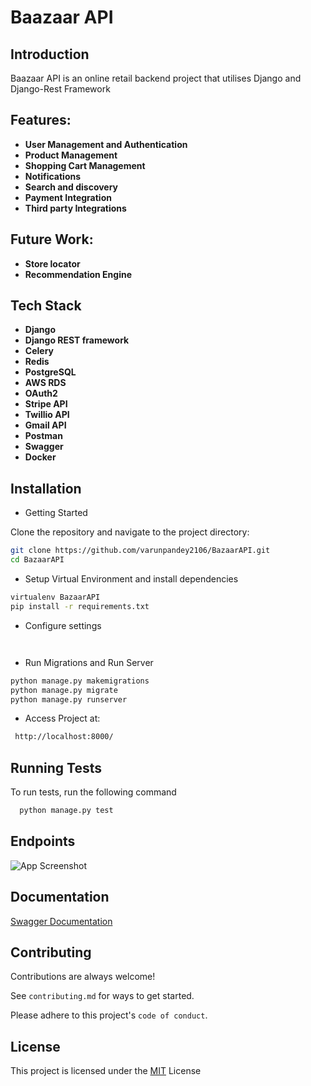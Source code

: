 
# Baazaar API


## Introduction

Baazaar API is an online retail backend project  that utilises Django and Django-Rest Framework

## Features:

- **User Management and Authentication**
- **Product Management**
- **Shopping Cart Management**
- **Notifications**
- **Search and discovery**
- **Payment Integration**
- **Third party Integrations**

## Future Work:

- **Store locator**
- **Recommendation Engine**

## Tech Stack

- **Django**
- **Django REST framework**
- **Celery** 
- **Redis** 
- **PostgreSQL**
-  **AWS RDS**
- **OAuth2**
- **Stripe API**
- **Twillio API**
- **Gmail API**
- **Postman**
- **Swagger**
- **Docker**


## Installation

- Getting Started

Clone the repository and navigate to the project directory:
```bash
git clone https://github.com/varunpandey2106/BazaarAPI.git
cd BazaarAPI
```

- Setup Virtual Environment and install dependencies 
```bash
virtualenv BazaarAPI
pip install -r requirements.txt
```
- Configure settings
```bash



```
- Run Migrations and Run Server
```bash
python manage.py makemigrations
python manage.py migrate
python manage.py runserver
```

- Access Project at: 
```bash
 http://localhost:8000/
```





## Running Tests

To run tests, run the following command

```bash
  python manage.py test
```


## Endpoints

![App Screenshot](https://via.placeholder.com/468x300?text=App+Screenshot+Here)


## Documentation

[Swagger Documentation](https://linktodocumentation)


## Contributing

Contributions are always welcome!

See `contributing.md` for ways to get started.

Please adhere to this project's `code of conduct`.


## License

This project is licensed under the [MIT](https://choosealicense.com/licenses/mit/) License
